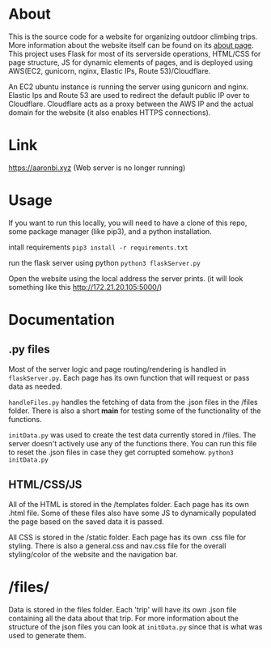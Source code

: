 # About
This is the source code for a website for organizing outdoor climbing trips. More information about the website itself can be found on its [about page](https://aaronbi.xyz/about).
This project uses Flask for most of its serverside operations, HTML/CSS for page structure, JS for dynamic elements
of pages, and is deployed using AWS(EC2, gunicorn, nginx, Elastic IPs, Route 53)/Cloudflare.

An EC2 ubuntu instance is running the server using gunicorn and nginx. Elastic Ips and Route 53 are used to redirect the
default public IP over to Cloudflare. Cloudflare acts as a proxy between the AWS IP and the actual domain for the website (it also enables HTTPS connections).
# Link
https://aaronbi.xyz (Web server is no longer running)
# Usage
If you want to run this locally, you will need to have a clone of this repo, some package manager (like pip3), and a python installation.

intall requirements
```pip3 install -r requirements.txt```

run the flask server using python
```python3 flaskServer.py```

Open the website using the local address the server prints. (it will look something like this http://172.21.20.105:5000/)

# Documentation
## .py files
Most of the server logic and page routing/rendering is handled in ```flaskServer.py```. Each page has its own function
that will request or pass data as needed.

```handleFiles.py``` handles the fetching of data from the .json files in the /files folder. There is also a short __main__ for testing
some of the functionality of the functions.

```initData.py``` was used to create the test data currently stored in /files. The server doesn't actively use any of the functions there. You can
run this file to reset the .json files in case they get corrupted somehow. ```python3 initData.py```
## HTML/CSS/JS
All of the HTML is stored in the /templates folder. Each page has its own .html file. Some of these files also have some JS to dynamically populated
the page based on the saved data it is passed.

All CSS is stored in the /static folder. Each page has its own .css file for styling. There is also a general.css and nav.css file for the overall styling/color
of the website and the navigation bar.

# /files/
Data is stored in the files folder. Each 'trip' will have its own .json file containing all the data about that trip. For more information about the structure of
the json files you can look at ```initData.py``` since that is what was used to generate them.
